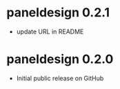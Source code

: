 # paneldesign 0.2.1

- update URL in README

# paneldesign 0.2.0

- Initial public release on GitHub
